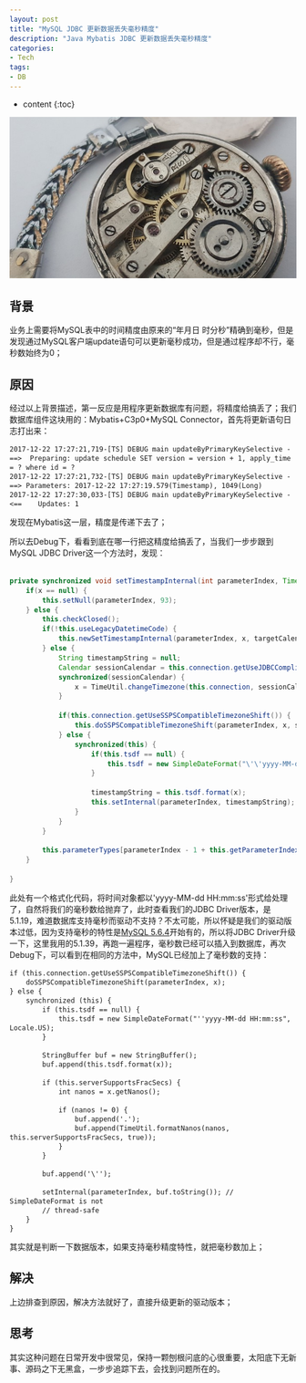 ```yaml
---
layout: post
title: "MySQL JDBC 更新数据丢失毫秒精度"
description: "Java Mybatis JDBC 更新数据丢失毫秒精度"
categories: 
- Tech
tags:
- DB
---
```


* content
{:toc}

![MySQL-Lose-Precision](/css/pics/2017-12-25-mysql-lose-precision.jpg)

## 背景

业务上需要将MySQL表中的时间精度由原来的“年月日 时分秒”精确到毫秒，但是发现通过MySQL客户端update语句可以更新毫秒成功，但是通过程序却不行，毫秒数始终为0；

## 原因

经过以上背景描述，第一反应是用程序更新数据库有问题，将精度给搞丢了；我们数据库组件这块用的：Mybatis+C3p0+MySQL Connector，首先将更新语句日志打出来：

```
2017-12-22 17:27:21,719-[TS] DEBUG main updateByPrimaryKeySelective - ==>  Preparing: update schedule SET version = version + 1, apply_time = ? where id = ?
2017-12-22 17:27:21,732-[TS] DEBUG main updateByPrimaryKeySelective - ==> Parameters: 2017-12-22 17:27:19.579(Timestamp), 1049(Long)
2017-12-22 17:27:30,033-[TS] DEBUG main updateByPrimaryKeySelective - <==    Updates: 1

```

发现在Mybatis这一层，精度是传递下去了；

所以去Debug下，看看到底在哪一行把这精度给搞丢了，当我们一步步跟到MySQL JDBC Driver这一个方法时，发现：

```java

private synchronized void setTimestampInternal(int parameterIndex, Timestamp x, Calendar targetCalendar, TimeZone tz, boolean rollForward) throws SQLException {
    if(x == null) {
        this.setNull(parameterIndex, 93);
    } else {
        this.checkClosed();
        if(!this.useLegacyDatetimeCode) {
            this.newSetTimestampInternal(parameterIndex, x, targetCalendar);
        } else {
            String timestampString = null;
            Calendar sessionCalendar = this.connection.getUseJDBCCompliantTimezoneShift()?this.connection.getUtcCalendar():this.getCalendarInstanceForSessionOrNew();
            synchronized(sessionCalendar) {
                x = TimeUtil.changeTimezone(this.connection, sessionCalendar, targetCalendar, x, tz, this.connection.getServerTimezoneTZ(), rollForward);
            }

            if(this.connection.getUseSSPSCompatibleTimezoneShift()) {
                this.doSSPSCompatibleTimezoneShift(parameterIndex, x, sessionCalendar);
            } else {
                synchronized(this) {
                    if(this.tsdf == null) {
                        this.tsdf = new SimpleDateFormat("\'\'yyyy-MM-dd HH:mm:ss\'\'", Locale.US);
                    }

                    timestampString = this.tsdf.format(x);
                    this.setInternal(parameterIndex, timestampString);
                }
            }
        }

        this.parameterTypes[parameterIndex - 1 + this.getParameterIndexOffset()] = 93;
    }

}

```

此处有一个格式化代码，将时间对象都以'yyyy-MM-dd HH:mm:ss'形式给处理了，自然将我们的毫秒数给抛弃了，此时查看我们的JDBC Driver版本，是5.1.19，难道数据库支持毫秒而驱动不支持？不太可能，所以怀疑是我们的驱动版本过低，因为支持毫秒的特性是[MySQL 5.6.4](https://dev.mysql.com/doc/refman/5.6/en/fractional-seconds.html)开始有的，所以将JDBC Driver升级一下，这里我用的5.1.39，再跑一遍程序，毫秒数已经可以插入到数据库，再次Debug下，可以看到在相同的方法中，MySQL已经加上了毫秒数的支持：

```
if (this.connection.getUseSSPSCompatibleTimezoneShift()) {
    doSSPSCompatibleTimezoneShift(parameterIndex, x);
} else {
    synchronized (this) {
        if (this.tsdf == null) {
            this.tsdf = new SimpleDateFormat("''yyyy-MM-dd HH:mm:ss", Locale.US);
        }

        StringBuffer buf = new StringBuffer();
        buf.append(this.tsdf.format(x));

        if (this.serverSupportsFracSecs) {
            int nanos = x.getNanos();

            if (nanos != 0) {
                buf.append('.');
                buf.append(TimeUtil.formatNanos(nanos, this.serverSupportsFracSecs, true));
            }
        }

        buf.append('\'');

        setInternal(parameterIndex, buf.toString()); // SimpleDateFormat is not
        // thread-safe
    }
}

```

其实就是判断一下数据版本，如果支持毫秒精度特性，就把毫秒数加上；

## 解决

上边排查到原因，解决方法就好了，直接升级更新的驱动版本；

## 思考

其实这种问题在日常开发中很常见，保持一颗刨根问底的心很重要，太阳底下无新事、源码之下无黑盒，一步步追踪下去，会找到问题所在的。

